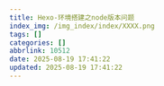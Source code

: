 ```yaml
---
title: Hexo-环境搭建之node版本问题
index_img: /img_index/index/XXXX.png
tags: []
categories: []
abbrlink: 10512
date: 2025-08-19 17:41:22
updated: 2025-08-19 17:41:22
---
```

